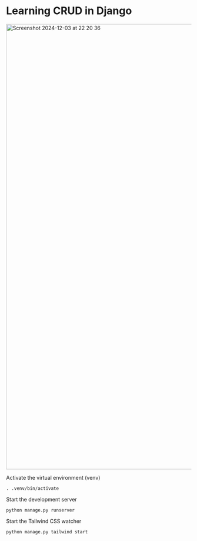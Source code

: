# Learning CRUD in Django

<img width="1209" alt="Screenshot 2024-12-03 at 22 20 36" src="https://github.com/user-attachments/assets/01546920-bf71-47e8-bb8a-6a4411a5b9c9">

Activate the virtual environment (venv)
```
. .venv/bin/activate
```

Start the development server
```
python manage.py runserver
```

Start the Tailwind CSS watcher
```
python manage.py tailwind start
```
